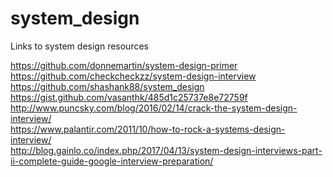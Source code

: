 # system_design
Links to system design resources

 https://github.com/donnemartin/system-design-primer <br>
 https://github.com/checkcheckzz/system-design-interview <br>
 https://github.com/shashank88/system_design <br>
 https://gist.github.com/vasanthk/485d1c25737e8e72759f <br>
 http://www.puncsky.com/blog/2016/02/14/crack-the-system-design-interview/ <br>
 https://www.palantir.com/2011/10/how-to-rock-a-systems-design-interview/ <br>
 http://blog.gainlo.co/index.php/2017/04/13/system-design-interviews-part-ii-complete-guide-google-interview-preparation/ <br>
